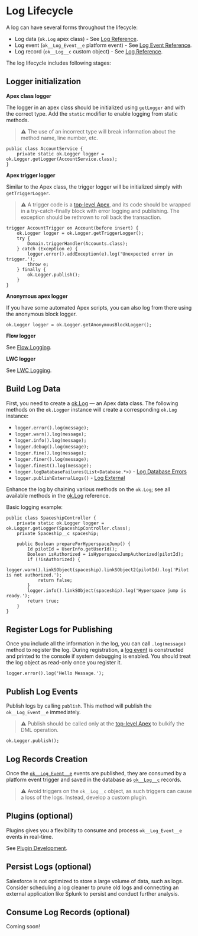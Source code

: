 # Log Lifecycle

A log can have several forms throughout the lifecycle:

-   Log data (`ok.Log` apex class) - See
    [Log Reference](../../reference/Log.md).
-   Log event (`ok__Log_Event__e` platform event) - See
    [Log Event Reference](../../reference/ok__Log_Event__e.md).
-   Log record (`ok__Log__c` custom object) - See
    [Log Reference](../../reference/ok__Log__c.md).

The log lifecycle includes following stages:

## Logger initialization

**Apex class logger**

The logger in an apex class should be initialized using `getLogger` and with the
correct type. Add the `static` modifier to enable logging from static methods.

> ⚠ The use of an incorrect type will break information about the method name,
> line number, etc.

```apex
public class AccountService {
    private static ok.Logger logger = ok.Logger.getLogger(AccountService.class);
}
```

**Apex trigger logger**

Similar to the Apex class, the trigger logger will be initialized simply with
`getTriggerLogger`.

> ⚠ A trigger code is a [top-level Apex](top-level-apex.md), and its code should
> be wrapped in a try-catch-finally block with error logging and publishing. The
> exception should be rethrown to roll back the transaction.

```apex
trigger AccountTrigger on Account(before insert) {
    ok.Logger logger = ok.Logger.getTriggerLogger();
    try {
        Domain.triggerHandler(Accounts.class);
    } catch (Exception e) {
        logger.error().addException(e).log('Unexpected error in trigger.');
        throw e;
    } finally {
        ok.Logger.publish();
    }
}
```

**Anonymous apex logger**

If you have some automated Apex scripts, you can also log from there using the
anonymous block logger.

```apex
ok.Logger logger = ok.Logger.getAnonymousBlockLogger();
```

**Flow logger**

See [Flow Logging](flow-logging.md).

**LWC logger**

See [LWC Logging](lwc-logging.md).

## Build Log Data

First, you need to create a [ok.Log](../../reference/Log.md) — an Apex data
class. The following methods on the `ok.Logger` instance will create a
corresponding `ok.Log` instance:

-   `logger.error().log(message);`
-   `logger.warn().log(message);`
-   `logger.info().log(message);`
-   `logger.debug().log(message);`
-   `logger.fine().log(message);`
-   `logger.finer().log(message);`
-   `logger.finest().log(message);`
-   `logger.logDatabaseFailures(List<Database.*>)` -
    [Log Database Errors](log-database-errors.md)
-   `logger.publishExternalLogs()` - [Log External](log-external.md)

Enhance the log by chaining various methods on the `ok.Log`; see all available
methods in the [ok.Log](../../reference/Log.md) reference.

Basic logging example:

```apex
public class SpaceshipController {
    private static ok.Logger logger = ok.Logger.getLogger(SpaceshipController.class);
    private Spaceship__c spaceship;

    public Boolean prepareForHyperspaceJump() {
        Id pilotId = UserInfo.getUserId();
        Boolean isAuthorized = isHyperspaceJumpAuthorized(pilotId);
        if (!isAuthorized) {
            logger.warn().linkSObject(spaceship).linkSObject2(pilotId).log('Pilot is not authorized.');
            return false;
        }
        logger.info().linkSObject(spaceship).log('Hyperspace jump is ready.');
        return true;
    }
}
```

## Register Logs for Publishing

Once you include all the information in the log, you can call `.log(message)`
method to register the log. During registration, a
[log event](../../reference/ok__Log_Event__e.md) is constructed and printed to
the console if system debugging is enabled. You should treat the log object as
read-only once you register it.

```apex
logger.error().log('Hello Message.');
```

## Publish Log Events

Publish logs by calling `publish`. This method will publish the
`ok__Log_Event__e` immediately.

> ⚠ Publish should be called only at the [top-level Apex](top-level-apex.md) to
> bulkify the DML operation.

```apex
ok.Logger.publish();
```

## Log Records Creation

Once the [`ok__Log_Event__e`](../../reference/ok__Log_Event__e.md) events are
published, they are consumed by a platform event trigger and saved in the
database as [`ok__Log__c`](../../reference/ok__Log__c.md) records.

> ⚠ Avoid triggers on the `ok__Log__c` object, as such triggers can cause a loss
> of the logs. Instead, develop a custom plugin.

## Plugins (optional)

Plugins gives you a flexibility to consume and process `ok__Log_Event__e` events
in real-time.

See [Plugin Development](plugin-development.md).

## Persist Logs (optional)

Salesforce is not optimized to store a large volume of data, such as logs.
Consider scheduling a log cleaner to prune old logs and connecting an external
application like Splunk to persist and conduct further analysis.

## Consume Log Records (optional)

Coming soon!
